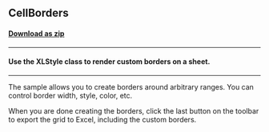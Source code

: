 ## CellBorders
#### [Download as zip](https://minhaskamal.github.io/DownGit/#/home?url=https://github.com/GrapeCity/ComponentOne-WinForms-Samples/tree/master/NetFramework\Excel\VB\CellBorders)
____
#### Use the XLStyle class to render custom borders on a sheet.
____
The sample allows you to create borders around arbitrary ranges. You can control border width, style, color, etc. 

When you are done creating the borders, click the last button on the toolbar to export the grid to Excel, including the custom borders. 